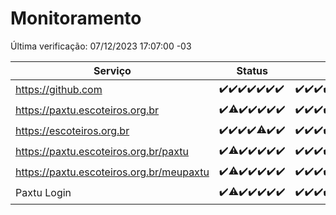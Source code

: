 # Monitoramento

Última verificação: 07/12/2023 17:07:00 -03

|Serviço|Status|Últimas 24h|
|---|---|---|
|https://github.com|<span title="2023-11-30: OK=24">✔️</span><span title="2023-12-01: OK=24">✔️</span><span title="2023-12-02: OK=24">✔️</span><span title="2023-12-03: OK=24">✔️</span><span title="2023-12-04: OK=24">✔️</span><span title="2023-12-05: OK=24">✔️</span><span title="2023-12-06: OK=19">✔️</span>|<span title="06/12/2023 17:07:00 -03 : 200">✔️</span><span title="06/12/2023 18:04:00 -03 : 200">✔️</span><span title="06/12/2023 19:05:00 -03 : 200">✔️</span><span title="06/12/2023 20:06:00 -03 : 200">✔️</span><span title="06/12/2023 21:30:00 -03 : 200">✔️</span><span title="06/12/2023 22:47:00 -03 : 200">✔️</span><span title="06/12/2023 23:21:00 -03 : 200">✔️</span><span title="07/12/2023 00:07:00 -03 : 200">✔️</span><span title="07/12/2023 01:07:00 -03 : 200">✔️</span><span title="07/12/2023 02:06:00 -03 : 200">✔️</span><span title="07/12/2023 03:08:00 -03 : 200">✔️</span><span title="07/12/2023 04:06:00 -03 : 200">✔️</span><span title="07/12/2023 05:08:00 -03 : 200">✔️</span><span title="07/12/2023 06:06:00 -03 : 200">✔️</span><span title="07/12/2023 07:07:00 -03 : 200">✔️</span><span title="07/12/2023 08:04:00 -03 : 200">✔️</span><span title="07/12/2023 09:11:00 -03 : 200">✔️</span><span title="07/12/2023 10:09:00 -03 : 200">✔️</span><span title="07/12/2023 11:06:00 -03 : 200">✔️</span><span title="07/12/2023 12:06:00 -03 : 200">✔️</span><span title="07/12/2023 13:08:00 -03 : 200">✔️</span><span title="07/12/2023 14:05:00 -03 : 200">✔️</span><span title="07/12/2023 15:08:00 -03 : 200">✔️</span><span title="07/12/2023 16:03:00 -03 : 200">✔️</span><span title="07/12/2023 17:07:00 -03 : 200">✔️</span>|
|https://paxtu.escoteiros.org.br|<span title="2023-11-30: OK=24">✔️</span><span title="2023-12-01: OK=23, Falhas=1">⚠️</span><span title="2023-12-02: OK=24">✔️</span><span title="2023-12-03: OK=24">✔️</span><span title="2023-12-04: OK=24">✔️</span><span title="2023-12-05: OK=24">✔️</span><span title="2023-12-06: OK=19">✔️</span>|<span title="06/12/2023 17:07:00 -03 : 200">✔️</span><span title="06/12/2023 18:04:00 -03 : 200">✔️</span><span title="06/12/2023 19:05:00 -03 : 200">✔️</span><span title="06/12/2023 20:06:00 -03 : 200">✔️</span><span title="06/12/2023 21:30:00 -03 : 200">✔️</span><span title="06/12/2023 22:47:00 -03 : 200">✔️</span><span title="06/12/2023 23:21:00 -03 : 200">✔️</span><span title="07/12/2023 00:07:00 -03 : 200">✔️</span><span title="07/12/2023 01:07:00 -03 : 200">✔️</span><span title="07/12/2023 02:06:00 -03 : 200">✔️</span><span title="07/12/2023 03:08:00 -03 : 200">✔️</span><span title="07/12/2023 04:06:00 -03 : 200">✔️</span><span title="07/12/2023 05:08:00 -03 : 200">✔️</span><span title="07/12/2023 06:06:00 -03 : 200">✔️</span><span title="07/12/2023 07:07:00 -03 : 200">✔️</span><span title="07/12/2023 08:04:00 -03 : 200">✔️</span><span title="07/12/2023 09:11:00 -03 : 200">✔️</span><span title="07/12/2023 10:09:00 -03 : 200">✔️</span><span title="07/12/2023 11:06:00 -03 : 200">✔️</span><span title="07/12/2023 12:06:00 -03 : 200">✔️</span><span title="07/12/2023 13:08:00 -03 : 200">✔️</span><span title="07/12/2023 14:05:00 -03 : 200">✔️</span><span title="07/12/2023 15:08:00 -03 : 200">✔️</span><span title="07/12/2023 16:03:00 -03 : 200">✔️</span><span title="07/12/2023 17:07:00 -03 : 200">✔️</span>|
|https://escoteiros.org.br|<span title="2023-11-30: OK=24">✔️</span><span title="2023-12-01: OK=24">✔️</span><span title="2023-12-02: OK=24">✔️</span><span title="2023-12-03: OK=24">✔️</span><span title="2023-12-04: OK=23, Falhas=1">⚠️</span><span title="2023-12-05: OK=24">✔️</span><span title="2023-12-06: OK=19">✔️</span>|<span title="06/12/2023 17:07:00 -03 : 200">✔️</span><span title="06/12/2023 18:04:00 -03 : 200">✔️</span><span title="06/12/2023 19:05:00 -03 : 200">✔️</span><span title="06/12/2023 20:06:00 -03 : 200">✔️</span><span title="06/12/2023 21:30:00 -03 : 200">✔️</span><span title="06/12/2023 22:47:00 -03 : 200">✔️</span><span title="06/12/2023 23:21:00 -03 : 200">✔️</span><span title="07/12/2023 00:07:00 -03 : 200">✔️</span><span title="07/12/2023 01:07:00 -03 : 200">✔️</span><span title="07/12/2023 02:06:00 -03 : 200">✔️</span><span title="07/12/2023 03:08:00 -03 : 200">✔️</span><span title="07/12/2023 04:06:00 -03 : 200">✔️</span><span title="07/12/2023 05:08:00 -03 : 200">✔️</span><span title="07/12/2023 06:06:00 -03 : 200">✔️</span><span title="07/12/2023 07:07:00 -03 : 200">✔️</span><span title="07/12/2023 08:04:00 -03 : 200">✔️</span><span title="07/12/2023 09:11:00 -03 : 200">✔️</span><span title="07/12/2023 10:09:00 -03 : 200">✔️</span><span title="07/12/2023 11:06:00 -03 : 200">✔️</span><span title="07/12/2023 12:06:00 -03 : 200">✔️</span><span title="07/12/2023 13:08:00 -03 : 200">✔️</span><span title="07/12/2023 14:05:00 -03 : 200">✔️</span><span title="07/12/2023 15:08:00 -03 : 200">✔️</span><span title="07/12/2023 16:03:00 -03 : 200">✔️</span><span title="07/12/2023 17:07:00 -03 : 200">✔️</span>|
|https://paxtu.escoteiros.org.br/paxtu|<span title="2023-11-30: OK=24">✔️</span><span title="2023-12-01: OK=23, Falhas=1">⚠️</span><span title="2023-12-02: OK=24">✔️</span><span title="2023-12-03: OK=24">✔️</span><span title="2023-12-04: OK=24">✔️</span><span title="2023-12-05: OK=24">✔️</span><span title="2023-12-06: OK=19">✔️</span>|<span title="06/12/2023 17:07:00 -03 : 200">✔️</span><span title="06/12/2023 18:04:00 -03 : 200">✔️</span><span title="06/12/2023 19:05:00 -03 : 200">✔️</span><span title="06/12/2023 20:06:00 -03 : 200">✔️</span><span title="06/12/2023 21:30:00 -03 : 200">✔️</span><span title="06/12/2023 22:47:00 -03 : 200">✔️</span><span title="06/12/2023 23:21:00 -03 : 200">✔️</span><span title="07/12/2023 00:07:00 -03 : 200">✔️</span><span title="07/12/2023 01:07:00 -03 : 200">✔️</span><span title="07/12/2023 02:06:00 -03 : 200">✔️</span><span title="07/12/2023 03:08:00 -03 : 200">✔️</span><span title="07/12/2023 04:06:00 -03 : 200">✔️</span><span title="07/12/2023 05:08:00 -03 : 200">✔️</span><span title="07/12/2023 06:06:00 -03 : 200">✔️</span><span title="07/12/2023 07:07:00 -03 : 200">✔️</span><span title="07/12/2023 08:04:00 -03 : 200">✔️</span><span title="07/12/2023 09:11:00 -03 : 200">✔️</span><span title="07/12/2023 10:09:00 -03 : 200">✔️</span><span title="07/12/2023 11:06:00 -03 : 200">✔️</span><span title="07/12/2023 12:06:00 -03 : 200">✔️</span><span title="07/12/2023 13:08:00 -03 : 200">✔️</span><span title="07/12/2023 14:05:00 -03 : 200">✔️</span><span title="07/12/2023 15:08:00 -03 : 200">✔️</span><span title="07/12/2023 16:03:00 -03 : 200">✔️</span><span title="07/12/2023 17:07:00 -03 : 200">✔️</span>|
|https://paxtu.escoteiros.org.br/meupaxtu|<span title="2023-11-30: OK=24">✔️</span><span title="2023-12-01: OK=23, Falhas=1">⚠️</span><span title="2023-12-02: OK=24">✔️</span><span title="2023-12-03: OK=24">✔️</span><span title="2023-12-04: OK=24">✔️</span><span title="2023-12-05: OK=24">✔️</span><span title="2023-12-06: OK=19">✔️</span>|<span title="06/12/2023 17:07:00 -03 : 200">✔️</span><span title="06/12/2023 18:04:00 -03 : 200">✔️</span><span title="06/12/2023 19:05:00 -03 : 200">✔️</span><span title="06/12/2023 20:06:00 -03 : 200">✔️</span><span title="06/12/2023 21:30:00 -03 : 200">✔️</span><span title="06/12/2023 22:47:00 -03 : 200">✔️</span><span title="06/12/2023 23:21:00 -03 : 200">✔️</span><span title="07/12/2023 00:07:00 -03 : 200">✔️</span><span title="07/12/2023 01:07:00 -03 : 200">✔️</span><span title="07/12/2023 02:06:00 -03 : 200">✔️</span><span title="07/12/2023 03:08:00 -03 : 200">✔️</span><span title="07/12/2023 04:06:00 -03 : 200">✔️</span><span title="07/12/2023 05:08:00 -03 : 200">✔️</span><span title="07/12/2023 06:06:00 -03 : 200">✔️</span><span title="07/12/2023 07:07:00 -03 : 200">✔️</span><span title="07/12/2023 08:04:00 -03 : 200">✔️</span><span title="07/12/2023 09:11:00 -03 : 200">✔️</span><span title="07/12/2023 10:09:00 -03 : 200">✔️</span><span title="07/12/2023 11:06:00 -03 : 200">✔️</span><span title="07/12/2023 12:06:00 -03 : 200">✔️</span><span title="07/12/2023 13:08:00 -03 : 200">✔️</span><span title="07/12/2023 14:05:00 -03 : 200">✔️</span><span title="07/12/2023 15:08:00 -03 : 200">✔️</span><span title="07/12/2023 16:03:00 -03 : 200">✔️</span><span title="07/12/2023 17:07:00 -03 : 200">✔️</span>|
|Paxtu Login|<span title="2023-11-30: OK=24">✔️</span><span title="2023-12-01: OK=23, Falhas=1">⚠️</span><span title="2023-12-02: OK=24">✔️</span><span title="2023-12-03: OK=24">✔️</span><span title="2023-12-04: OK=24">✔️</span><span title="2023-12-05: OK=24">✔️</span><span title="2023-12-06: OK=19">✔️</span>|<span title="06/12/2023 17:07:00 -03 : 200">✔️</span><span title="06/12/2023 18:04:00 -03 : 200">✔️</span><span title="06/12/2023 19:05:00 -03 : 200">✔️</span><span title="06/12/2023 20:06:00 -03 : 200">✔️</span><span title="06/12/2023 21:30:00 -03 : 200">✔️</span><span title="06/12/2023 22:47:00 -03 : 200">✔️</span><span title="06/12/2023 23:21:00 -03 : 200">✔️</span><span title="07/12/2023 00:07:00 -03 : 200">✔️</span><span title="07/12/2023 01:07:00 -03 : 200">✔️</span><span title="07/12/2023 02:06:00 -03 : 200">✔️</span><span title="07/12/2023 03:08:00 -03 : 200">✔️</span><span title="07/12/2023 04:06:00 -03 : 200">✔️</span><span title="07/12/2023 05:08:00 -03 : 200">✔️</span><span title="07/12/2023 06:06:00 -03 : 200">✔️</span><span title="07/12/2023 07:07:00 -03 : 200">✔️</span><span title="07/12/2023 08:04:00 -03 : 200">✔️</span><span title="07/12/2023 09:11:00 -03 : 200">✔️</span><span title="07/12/2023 10:09:00 -03 : 200">✔️</span><span title="07/12/2023 11:06:00 -03 : 200">✔️</span><span title="07/12/2023 12:06:00 -03 : 200">✔️</span><span title="07/12/2023 13:08:00 -03 : 200">✔️</span><span title="07/12/2023 14:05:00 -03 : 200">✔️</span><span title="07/12/2023 15:08:00 -03 : 200">✔️</span><span title="07/12/2023 16:03:00 -03 : 200">✔️</span><span title="07/12/2023 17:07:00 -03 : 200">✔️</span>|
